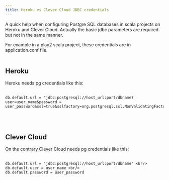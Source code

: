 ```yaml
---
title: Heroku vs Clever Cloud JDBC credentials
---
```


A quick help when configuring Postgre SQL databases in scala projects on Heroku and Clever Cloud. Actually the basic jdbc parameters are required but not in the same manner.

For example in a play2 scala project, these credentials are in application.conf file.
<br/>
<br/>

## Heroku

Heroku needs pg credentials like this: 
<br/>
<br/>
```
db.default.url = "jdbc:postgresql://host_url:port/dbname?user=user_name&password = user_password&ssl=true&sslfactory=org.postgresql.ssl.NonValidatingFactory"
```
<br/>
<br/>

## Clever Cloud

On the contrary Clever Cloud needs pg credentials like this: <br/>
<br/>
```
db.default.url = "jdbc:postgresql://host_url:port/dbname" <br/>
db.default.user = user_name <br/>
db.default.password = user_password
```
